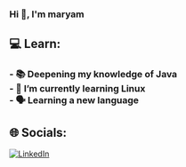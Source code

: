 ### Hi 👋, I'm maryam<br>
<!--
**maryamebrahimzade/maryamebrahimzade** is a ✨ _special_ ✨ repository because its `README.md` (this file) appears on your GitHub profile.

Here are some ideas to get you started:
-->
## :computer: Learn:<br>
### - :books: Deepening my knowledge of Java<br>- 🌱 I’m currently learning Linux<br>- :speaking_head: Learning a new language



## 🌐 Socials:
[![LinkedIn](https://img.shields.io/badge/LinkedIn-%230077B5.svg?logo=linkedin&logoColor=white)](https://linkedin.com/in/https://www.linkedin.com/in/maryam-ebrahimzade) 

